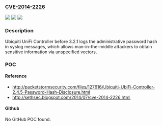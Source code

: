 ### [CVE-2014-2226](https://cve.mitre.org/cgi-bin/cvename.cgi?name=CVE-2014-2226)
![](https://img.shields.io/static/v1?label=Product&message=n%2Fa&color=blue)
![](https://img.shields.io/static/v1?label=Version&message=n%2Fa&color=blue)
![](https://img.shields.io/static/v1?label=Vulnerability&message=n%2Fa&color=brighgreen)

### Description

Ubiquiti UniFi Controller before 3.2.1 logs the administrative password hash in syslog messages, which allows man-in-the-middle attackers to obtain sensitive information via unspecified vectors.

### POC

#### Reference
- http://packetstormsecurity.com/files/127616/Ubiquiti-UbiFi-Controller-2.4.5-Password-Hash-Disclosure.html
- http://sethsec.blogspot.com/2014/07/cve-2014-2226.html

#### Github
No GitHub POC found.


